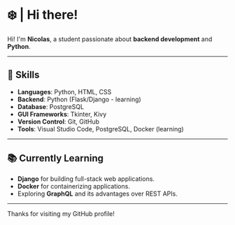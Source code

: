 # ❄️ | Hi there!

Hi! I'm **Nicolas**, a student passionate about **backend development** and **Python**.

---

## 🚀 Skills

- **Languages**: Python, HTML, CSS
- **Backend**: Python (Flask/Django - learning)
- **Database**: PostgreSQL
- **GUI Frameworks**: Tkinter, Kivy
- **Version Control**: Git, GitHub
- **Tools**: Visual Studio Code, PostgreSQL, Docker (learning)

---

## 📚 Currently Learning
- **Django** for building full-stack web applications.
- **Docker** for containerizing applications.
- Exploring **GraphQL** and its advantages over REST APIs.

---

Thanks for visiting my GitHub profile!
